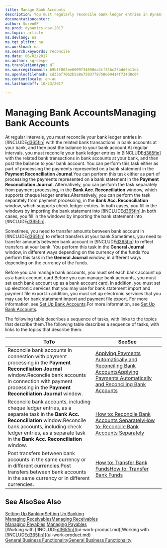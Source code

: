 ```yaml
---
title: Manage Bank Accounts
description: You must regularly reconcile bank ledger entries in Dynamics NAV with the related bank transactions in your bank accounts.
documentationcenter: 
author: SorenGP
ms.prod: dynamics-nav-2017
ms.topic: article
ms.devlang: na
ms.tgt_pltfrm: na
ms.workload: na
ms.search.keywords: reconcile
ms.date: 06/02/2017
ms.author: sgroespe
ms.translationtype: HT
ms.sourcegitcommit: b9b1f062ee6009f34698ea2cf33bc25bdd5b11e4
ms.openlocfilehash: cd33af7062b5a8e75937f8750e09414f734d8c04
ms.contentlocale: en-au
ms.lasthandoff: 10/23/2017

---
```

# <a name="managing-bank-accounts"></a><span data-ttu-id="dd376-103">Managing Bank Accounts</span><span class="sxs-lookup"><span data-stu-id="dd376-103">Managing Bank Accounts</span></span>
<span data-ttu-id="dd376-104">At regular intervals, you must reconcile your bank ledger entries in [!INCLUDE[d365fin](includes/d365fin_md.md)] with the related bank transactions in bank accounts at your bank, and then post the balance to your bank account.</span><span class="sxs-lookup"><span data-stu-id="dd376-104">At regular intervals, you must reconcile your bank ledger entries in [!INCLUDE[d365fin](includes/d365fin_md.md)] with the related bank transactions in bank accounts at your bank, and then post the balance to your bank account.</span></span> <span data-ttu-id="dd376-105">You can perform this task either as part of processing the payments represented on a bank statement in the **Payment Reconciliation Journal**.</span><span class="sxs-lookup"><span data-stu-id="dd376-105">You can perform this task either as part of processing the payments represented on a bank statement in the **Payment Reconciliation Journal**.</span></span> <span data-ttu-id="dd376-106">Alternatively, you can perform the task separately from payment processing, in the **Bank Acc. Reconciliation** window, which supports cheque ledger entries.</span><span class="sxs-lookup"><span data-stu-id="dd376-106">Alternatively, you can perform the task separately from payment processing, in the **Bank Acc. Reconciliation** window, which supports check ledger entries.</span></span> <span data-ttu-id="dd376-107">In both cases, you fill in the windows by importing the bank statement into [!INCLUDE[d365fin](includes/d365fin_md.md)].</span><span class="sxs-lookup"><span data-stu-id="dd376-107">In both cases, you fill in the windows by importing the bank statement into [!INCLUDE[d365fin](includes/d365fin_md.md)].</span></span>

<span data-ttu-id="dd376-108">Sometimes, you need to transfer amounts between bank account in [!INCLUDE[d365fin](includes/d365fin_md.md)] to reflect transfers at your bank.</span><span class="sxs-lookup"><span data-stu-id="dd376-108">Sometimes, you need to transfer amounts between bank account in [!INCLUDE[d365fin](includes/d365fin_md.md)] to reflect transfers at your bank.</span></span> <span data-ttu-id="dd376-109">You perform this task in the **General Journal** window, in different ways depending on the currency of the funds.</span><span class="sxs-lookup"><span data-stu-id="dd376-109">You perform this task in the **General Journal** window, in different ways depending on the currency of the funds.</span></span>

<span data-ttu-id="dd376-110">Before you can manage bank accounts, you must set each bank account up as a bank account card.</span><span class="sxs-lookup"><span data-stu-id="dd376-110">Before you can manage bank accounts, you must set each bank account up as a bank account card.</span></span> <span data-ttu-id="dd376-111">In addition, you must set up electronic services that you may use for bank statement import and payment file export.</span><span class="sxs-lookup"><span data-stu-id="dd376-111">In addition, you must set up electronic services that you may use for bank statement import and payment file export.</span></span> <span data-ttu-id="dd376-112">For more information, see [Set Up Bank Accounts](bank-setup-banking.md).</span><span class="sxs-lookup"><span data-stu-id="dd376-112">For more information, see [Set Up Bank Accounts](bank-setup-banking.md).</span></span>

<span data-ttu-id="dd376-113">The following table describes a sequence of tasks, with links to the topics that describe them.</span><span class="sxs-lookup"><span data-stu-id="dd376-113">The following table describes a sequence of tasks, with links to the topics that describe them.</span></span>

| <span data-ttu-id="dd376-114">To</span><span class="sxs-lookup"><span data-stu-id="dd376-114">To</span></span> | <span data-ttu-id="dd376-115">See</span><span class="sxs-lookup"><span data-stu-id="dd376-115">See</span></span> |
| --- | --- |
| <span data-ttu-id="dd376-116">Reconcile bank accounts in connection with payment processing in the **Payment Reconciliation Journal** window.</span><span class="sxs-lookup"><span data-stu-id="dd376-116">Reconcile bank accounts in connection with payment processing in the **Payment Reconciliation Journal** window.</span></span> |[<span data-ttu-id="dd376-117">Applying Payments Automatically and Reconciling Bank Accounts</span><span class="sxs-lookup"><span data-stu-id="dd376-117">Applying Payments Automatically and Reconciling Bank Accounts</span></span>](receivables-apply-payments-auto-reconcile-bank-accounts.md) |
| <span data-ttu-id="dd376-118">Reconcile bank accounts, including cheque ledger entries, as a separate task in the **Bank Acc. Reconciliation** window.</span><span class="sxs-lookup"><span data-stu-id="dd376-118">Reconcile bank accounts, including check ledger entries, as a separate task in the **Bank Acc. Reconciliation** window.</span></span> |[<span data-ttu-id="dd376-119">How to: Reconcile Bank Accounts Separately</span><span class="sxs-lookup"><span data-stu-id="dd376-119">How to: Reconcile Bank Accounts Separately</span></span>](bank-how-reconcile-bank-accounts-separately.md) |
| <span data-ttu-id="dd376-120">Post transfers between bank accounts in the same currency or in different currencies.</span><span class="sxs-lookup"><span data-stu-id="dd376-120">Post transfers between bank accounts in the same currency or in different currencies.</span></span> |[<span data-ttu-id="dd376-121">How to: Transfer Bank Funds</span><span class="sxs-lookup"><span data-stu-id="dd376-121">How to: Transfer Bank Funds</span></span>](bank-how-transfer-bank-funds.md) |

## <a name="see-also"></a><span data-ttu-id="dd376-122">See Also</span><span class="sxs-lookup"><span data-stu-id="dd376-122">See Also</span></span>
[<span data-ttu-id="dd376-123">Setting Up Banking</span><span class="sxs-lookup"><span data-stu-id="dd376-123">Setting Up Banking</span></span>](bank-setup-banking.md)  
[<span data-ttu-id="dd376-124">Managing Receivables</span><span class="sxs-lookup"><span data-stu-id="dd376-124">Managing Receivables</span></span>](receivables-manage-receivables.md)  
<span data-ttu-id="dd376-125">[Managing Payables](payables-manage-payables.md)  </span><span class="sxs-lookup"><span data-stu-id="dd376-125">[Managing Payables](payables-manage-payables.md)  </span></span>  
<span data-ttu-id="dd376-126">[Working with [!INCLUDE[d365fin](includes/d365fin_md.md)]](ui-work-product.md)</span><span class="sxs-lookup"><span data-stu-id="dd376-126">[Working with [!INCLUDE[d365fin](includes/d365fin_md.md)]](ui-work-product.md)</span></span>  
[<span data-ttu-id="dd376-127">General Business Functionality</span><span class="sxs-lookup"><span data-stu-id="dd376-127">General Business Functionality</span></span>](ui-across-business-areas.md)  

